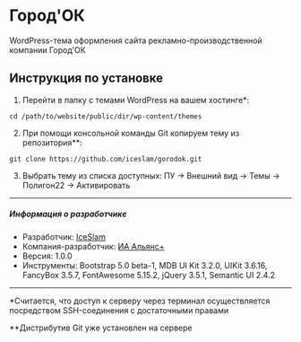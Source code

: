 # Город'ОК

WordPress-тема оформления сайта рекламно-производственной компании Город'ОК

## Инструкция по установке

1. Перейти в папку с темами WordPress на вашем хостинге*:

`cd /path/to/website/public/dir/wp-content/themes`

2. При помощи консольной команды Git копируем тему из репозитория**:

`git clone https://github.com/iceslam/gorodok.git`

3. Выбрать тему из списка доступных: ПУ -> Внешний вид -> Темы -> Полигон22 -> Активировать

---

##### Информация о разработчике

* Разработчик: [IceSlam](https://iceslam.ru/ "IceSlam")
* Компания-разработчик: [ИА Альянс+](https://alianscompany.ru "Интернет-агентство Альянс+")
* Версия: 1.0.0
* Инструменты: Bootstrap 5.0 beta-1, MDB UI Kit 3.2.0, UIKit 3.6.16, FancyBox 3.5.7, FontAwesome 5.15.2, jQuery 3.5.1, Semantic UI 2.4.2

---

*Считается, что доступ к серверу через терминал осуществляется посредством SSH-соединения с достаточными правами

**Дистрибутив Git уже установлен на сервере
